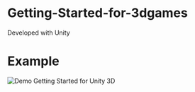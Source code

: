 # Getting-Started-for-3dgames
Developed with Unity

# Example
![Demo Getting Started for Unity 3D](example.jpg)
